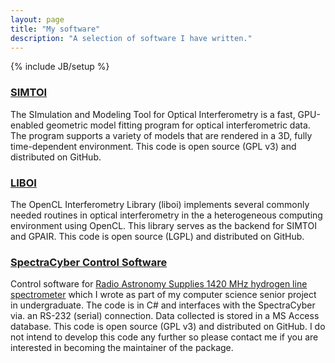 ```yaml
---
layout: page
title: "My software"
description: "A selection of software I have written."
---
```

{% include JB/setup %}

### [SIMTOI](https://github.com/bkloppenborg/simtoi)

The SImulation and Modeling Tool for Optical Interferometry is a fast, GPU-enabled geometric model fitting program for optical interferometric data.  The program supports a variety of models that are rendered in a 3D, fully time-dependent environment.  This code is open source (GPL v3) and distributed on GitHub.

### [LIBOI](https://github.com/bkloppenborg/liboi)

The OpenCL Interferometry Library (liboi) implements several commonly needed routines in optical interferometry in the a heterogeneous computing environment using OpenCL.  This library serves as the backend for SIMTOI and GPAIR.  This code is open source (LGPL) and distributed on GitHub.

### [SpectraCyber Control Software](https://github.com/bkloppenborg/spectra-cyber)

Control software for [Radio Astronomy Supplies 1420 MHz hydrogen line spectrometer](http://www.radioastronomysupplies.com/show_detail.php?item_id=4) which I wrote as part of my computer science senior project in undergraduate.  The code is in C# and interfaces with the SpectraCyber via. an RS-232 (serial) connection.  Data collected is stored in a MS Access database.  This code is open source (GPL v3) and distributed on GitHub.  I do not intend to develop this code any further so please contact me if you are interested in becoming the maintainer of the package.
